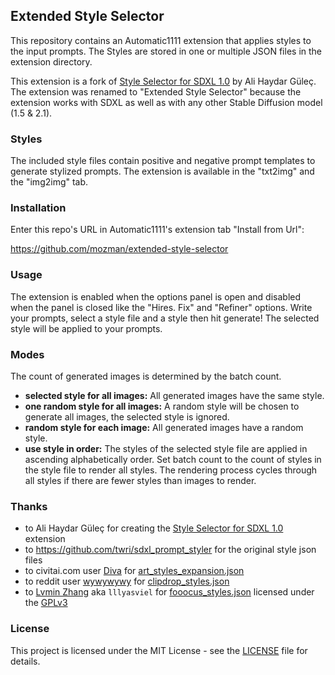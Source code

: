## Extended Style Selector

This repository contains an Automatic1111 extension that applies styles to 
the input prompts. The Styles are stored in one or multiple JSON files in the 
extension directory.

This extension is a fork of [Style Selector for SDXL 1.0](https://github.com/ahgsql/StyleSelectorXL.git) 
by Ali Haydar Güleç. The extension was renamed to "Extended Style Selector" because the 
extension works with SDXL as well as with any other Stable Diffusion model (1.5 & 2.1). 

### Styles

The included style files contain positive and negative prompt templates to generate 
stylized prompts. The extension is available in the "txt2img" and the "img2img" tab.

### Installation

Enter this repo's URL in Automatic1111's extension tab "Install from Url":

https://github.com/mozman/extended-style-selector

### Usage

The extension is enabled when the options panel is open and disabled when the panel is 
closed like the "Hires. Fix" and "Refiner" options.  Write your prompts, select a style 
file and a style then hit generate!  The selected style will be applied to your prompts.

### Modes

The count of generated images is determined by the batch count.

- **selected style for all images:** All generated images have the same style.
- **one random style for all images:** A random style will be chosen to generate all images, 
  the selected style is ignored.
- **random style for each image:** All generated images have a random style.
- **use style in order:** The styles of the selected style file are applied in ascending 
  alphabetically order. Set batch count to the count of styles in the style file to render 
  all styles. The rendering process cycles through all styles if there are fewer styles than 
  images to render. 

### Thanks

- to Ali Haydar Güleç for creating the [Style Selector for SDXL 1.0](https://github.com/ahgsql/StyleSelectorXL.git) extension
- to https://github.com/twri/sdxl_prompt_styler for the original style json files
- to civitai.com user [Diva](https://civitai.com/user/Diva/models) for [art_styles_expansion.json](https://civitai.com/models/132426/art-styles-expansion-for-styleselectorxl?modelVersionId=145656)
- to reddit user [wywywywy](https://www.reddit.com/user/wywywywy/) for [clipdrop_styles.json](https://www.reddit.com/r/StableDiffusion/comments/15afvnb/sdxl_various_styles_keywords/)
- to [Lvmin Zhang](https://github.com/lllyasviel) aka `lllyasviel` for [fooocus_styles.json](https://github.com/lllyasviel/Fooocus/blob/main/modules/sdxl_styles.py) licensed under the [GPLv3](https://www.gnu.org/licenses/gpl-3.0.html)

### License

This project is licensed under the MIT License - see the [LICENSE](LICENSE) file for details.
